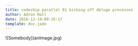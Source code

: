 ```yaml
---
title: codeship parallel 01 kicking off deluge processes
author: Adron Hall
date: 2016-12-19:09:16:17
template: doc.jade
---
```

<div class="image float-left">
    ![Somebody](anImage.jpg)
</div>
